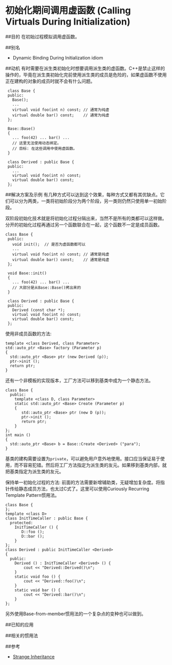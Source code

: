 # 初始化期间调用虚函数 (Calling Virtuals During Initialization)

##目的
在初始过程模拟调用虚函数。

##别名
* Dynamic Binding During Initialization idiom

##动机
有时需要在派生类初始化时想要调用派生类的虚函数。C++是禁止这样的操作的，毕竟在派生类初始化完前使用派生类的成员是危险的，如果虚函数不使用正在建构的对象的成员时就不会有什么问题。
```
 class Base {
 public:
   Base();
   ...
   virtual void foo(int n) const; // 通常为纯虚
   virtual double bar() const;    // 通常为纯虚
 };

 Base::Base()
 {
   ... foo(42) ... bar() ...
   // 这里无法使用动态绑定。
   // 目标: 在这些调用中使用虚函数。
 }

 class Derived : public Base {
 public:
   ...
   virtual void foo(int n) const;
   virtual double bar() const;
 };
```

##解决方案及示例
有几种方式可以达到这个效果，每种方式又都有其优缺点。它们可以分为两类，一类将初始阶段分为两个阶段，另一类则仍然只使用单一初始阶段。

双阶段初始化技术就是将初始化过程分隔出来，当然不是所有的类都可以这样做。分开的初始化过程再通过另一个函数联合在一起，这个函数不一定是成员函数。
```
class Base {
 public:
   void init();  // 是否为虚函数都可以
   ...
   virtual void foo(int n) const; // 通常是纯虚
   virtual double bar() const;    // 通常是纯虚
 };

 void Base::init()
 {
   ... foo(42) ... bar() ...
   // 大部分是从Base::Base()拷出来的
 }

 class Derived : public Base {
 public:
   Derived (const char *);
   virtual void foo(int n) const;
   virtual double bar() const;
 };
```

使用非成员函数的方法:
```
template <class Derived, class Parameter>
std::auto_ptr <Base> factory (Parameter p)
{
  std::auto_ptr <Base> ptr (new Derived (p));
  ptr->init ();
  return ptr;
}
```

还有一个非模板的实现版本，工厂方法可以移到基类中成为一个静态方法。
```
class Base {
  public:
    template <class D, class Parameter>
    static std::auto_ptr <Base> Create (Parameter p)
    {
       std::auto_ptr <Base> ptr (new D (p));
       ptr->init ();
       return ptr;
    }
};
int main ()
{
  std::auto_ptr <Base> b = Base::Create <Derived> ("para");
}
```

基类的建构需要设置为`private`，可以避免用户意外地使用。接口应当保证易于使用，而不容易犯错。然后将工厂方法指定为派生类的友元。如果移到基类内部，就把基类指定为派生类的友元。

保持单一初始化过程的方法:
前面的方法需要新增辅助类，无疑增加复杂度。将指针传给静态成员方法，也太过C式了。这里可以使用Curiously Recurring Template Pattern惯用法。
```
class Base {
};
template <class D>
class InitTimeCaller : public Base {
  protected:
    InitTimeCaller () {
       D::foo ();
       D::bar ();
    }
};
class Derived : public InitTimeCaller <Derived>
{
  public:
    Derived () : InitTimeCaller <Derived> () {
		cout << "Derived::Derived()\n";
	}
    static void foo () {
		cout << "Derived::foo()\n";
	}
    static void bar () {
		cout << "Derived::bar()\n";
	}
};
```
另外使用Base-from-member惯用法的一个复杂点的变种也可以做到。

##已知的应用

##相关的惯用法

##参考
* [Strange Inheritance](http://www.parashift.com/c++-faq/strange-inheritance.html)

